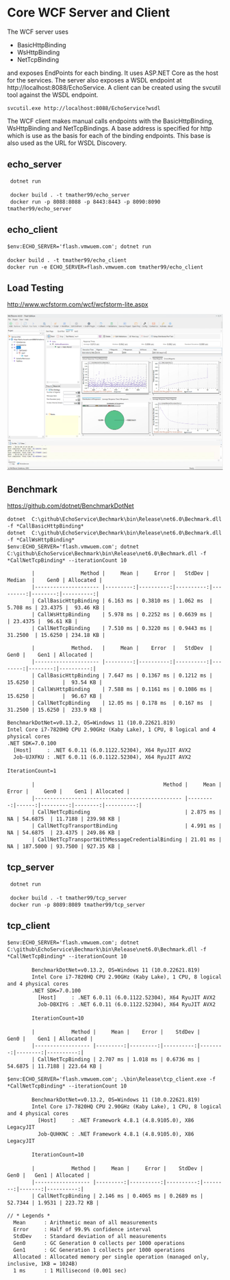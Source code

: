 # Core WCF Server and Client

The WCF server uses 

  * BasicHttpBinding
  * WsHttpBinding
  * NetTcpBinding 

and exposes EndPoints for each binding. It uses ASP.NET Core as the host for the services. 
The server also exposes a WSDL endpoint at http://localhost:8088/EchoService. A client can be created using the svcutil tool against the WSDL endpoint. 

```
svcutil.exe http://localhost:8088/EchoService?wsdl
```

The WCF client makes manual calls endpoints with the BasicHttpBinding, WsHttpBinding and NetTcpBindings.
A base address is specified for http which is use as the basis for each of the binding endpoints. 
This base is also used as the URL for WSDL Discovery.  

## echo_server
```
 dotnet run

 docker build . -t tmather99/echo_server
 docker run -p 8088:8088 -p 8443:8443 -p 8090:8090 tmather99/echo_server
```
## echo_client
```
$env:ECHO_SERVER='flash.vmwuem.com'; dotnet run

docker build . -t tmather99/echo_client
docker run -e ECHO_SERVER=flash.vmwuem.com tmather99/echo_client
```

## Load Testing

http://www.wcfstorm.com/wcf/wcfstorm-lite.aspx

![wcfstorm](./wcfstorm.png)


## Benchmark

https://github.com/dotnet/BenchmarkDotNet

```
dotnet  C:\github\EchoService\Bechmark\bin\Release\net6.0\Bechmark.dll -f *CallBasicHttpBinding*
dotnet  C:\github\EchoService\Bechmark\bin\Release\net6.0\Bechmark.dll -f *CallWsHttpBinding*
$env:ECHO_SERVER='flash.vmwuem.com'; dotnet  C:\github\EchoService\Bechmark\bin\Release\net6.0\Bechmark.dll -f *CallNetTcpBinding* --iterationCount 10
```

```
        |               Method |     Mean |     Error |   StdDev |   Median  |    Gen0 | Allocated |
        |--------------------- |---------:|----------:|----------:|---------:|--------:|----------:|
        | CallBasicHttpBinding | 6.163 ms | 0.3810 ms | 1.062 ms  | 5.708 ms | 23.4375 |  93.46 KB |
        | CallWsHttpBinding    | 5.978 ms | 0.2252 ms | 0.6639 ms |          | 23.4375 |  96.61 KB |
        | CallNetTcpBinding    | 7.510 ms | 0.3220 ms | 0.9443 ms | 31.2500  | 15.6250 | 234.18 KB |
```


```
        |            Method.   |     Mean |    Error  |   StdDev  |    Gen0 |    Gen1 | Allocated |
        |--------------------- |---------:|----------:|----------:|--------:|--------:|----------:|
        | CallBasicHttpBinding | 7.647 ms | 0.1367 ms | 0.1212 ms | 15.6250 |         |  93.54 KB |
        | CallWsHttpBinding    | 7.588 ms | 0.1161 ms | 0.1086 ms | 15.6250 |         |  96.67 KB |
        | CallNetTcpBinding    | 12.05 ms | 0.178 ms  | 0.167 ms  | 31.2500 | 15.6250 |  233.9 KB |
```

```
BenchmarkDotNet=v0.13.2, OS=Windows 11 (10.0.22621.819)
Intel Core i7-7820HQ CPU 2.90GHz (Kaby Lake), 1 CPU, 8 logical and 4 physical cores
.NET SDK=7.0.100
  [Host]     : .NET 6.0.11 (6.0.1122.52304), X64 RyuJIT AVX2
  Job-UJXFKU : .NET 6.0.11 (6.0.1122.52304), X64 RyuJIT AVX2

IterationCount=1

        |                                          Method |     Mean | Error |     Gen0 |    Gen1 | Allocated |
        |------------------------------------------------ |---------:|------:|---------:|--------:|----------:|
        | CallNetTcpBinding                               | 2.875 ms |    NA | 54.6875  | 11.7188 | 239.98 KB |
        | CallNetTcpTransportBinding                      | 4.991 ms |    NA | 54.6875  | 23.4375 | 249.86 KB |
        | CallNetTcpTransportWithMessageCredentialBinding | 21.01 ms |    NA | 187.5000 | 93.7500 | 927.35 KB |

```



## tcp_server
```
 dotnet run

 docker build . -t tmather99/tcp_server
 docker run -p 8089:8089 tmather99/tcp_server
```

## tcp_client
```
$env:ECHO_SERVER='flash.vmwuem.com'; dotnet  C:\github\EchoService\Bechmark\bin\Release\net6.0\Bechmark.dll -f *CallNetTcpBinding* --iterationCount 10

        BenchmarkDotNet=v0.13.2, OS=Windows 11 (10.0.22621.819)
        Intel Core i7-7820HQ CPU 2.90GHz (Kaby Lake), 1 CPU, 8 logical and 4 physical cores
        .NET SDK=7.0.100
          [Host]     : .NET 6.0.11 (6.0.1122.52304), X64 RyuJIT AVX2
          Job-DBXIYG : .NET 6.0.11 (6.0.1122.52304), X64 RyuJIT AVX2

        IterationCount=10

        |            Method |     Mean |    Error |    StdDev |    Gen0 |    Gen1 | Allocated |
        |------------------ |---------:|---------:|----------:|--------:|--------:|----------:|
        | CallNetTcpBinding | 2.707 ms | 1.018 ms | 0.6736 ms | 54.6875 | 11.7188 | 223.64 KB |
```
```
$env:ECHO_SERVER='flash.vmwuem.com'; .\bin\Release\tcp_client.exe -f *CallNetTcpBinding* --iterationCount 10

        BenchmarkDotNet=v0.13.2, OS=Windows 11 (10.0.22621.819)
        Intel Core i7-7820HQ CPU 2.90GHz (Kaby Lake), 1 CPU, 8 logical and 4 physical cores
          [Host]     : .NET Framework 4.8.1 (4.8.9105.0), X86 LegacyJIT
          Job-QUHKNC : .NET Framework 4.8.1 (4.8.9105.0), X86 LegacyJIT

        IterationCount=10

        |            Method |     Mean |     Error |    StdDev |    Gen0 |   Gen1 | Allocated |
        |------------------ |---------:|----------:|----------:|--------:|-------:|----------:|
        | CallNetTcpBinding | 2.146 ms | 0.4065 ms | 0.2689 ms | 52.7344 | 1.9531 | 223.72 KB |
```
```
// * Legends *
  Mean      : Arithmetic mean of all measurements
  Error     : Half of 99.9% confidence interval
  StdDev    : Standard deviation of all measurements
  Gen0      : GC Generation 0 collects per 1000 operations
  Gen1      : GC Generation 1 collects per 1000 operations
  Allocated : Allocated memory per single operation (managed only, inclusive, 1KB = 1024B)
  1 ms      : 1 Millisecond (0.001 sec)
```